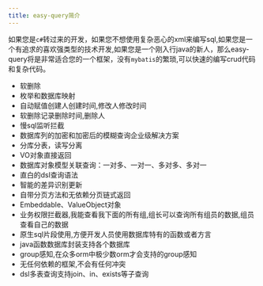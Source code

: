 ```yaml
---
title: easy-query简介
---
```


如果您是`c#`转过来的开发，如果您不想使用复杂恶心的xml来编写sql,如果您是一个有追求的喜欢强类型的技术开发,如果您是一个刚入行java的新人，那么easy-query将是非常适合您的一个框架，没有`mybatis`的繁琐,可以快速的编写crud代码和复杂代码。

- 软删除
- 枚举和数据库映射
- 自动赋值创建人创建时间,修改人修改时间
- 软删除记录删除时间,删除人
- 慢sql监听拦截
- 数据库列的加密和加密后的模糊查询企业级解决方案
- 分库分表，读写分离
- VO对象直接返回
- 数据库对象模型关联查询：一对多、一对一、多对多、多对一
- 直白的dsl查询语法
- 智能的差异识别更新
- 自带分页方法和无依赖分页链式返回
- Embeddable、ValueObject对象
- 业务权限拦截器,我能查看我下面的所有组,组长可以查询所有组员的数据,组员查看自己的数据
- 原生sql片段使用,方便开发人员使用数据库特有的函数或者方言
- java函数数据库封装支持各个数据库
- group感知,在众多orm中极少数orm才会支持的group感知
- 无任何依赖的框架,不会有任何冲突
- dsl多表查询支持join、in、exists等子查询
